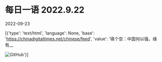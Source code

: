 # 每日一语 2022.9.22

2022-09-23

[{'type': 'text/html', 'language': None, 'base': 'https://chinadigitaltimes.net/chinese/feed', 'value': '填个空：中国何以强，缘有__

![GitHub](https://chinadigitaltimes.net/chinese/files/2022/09/922.jpg)'}]